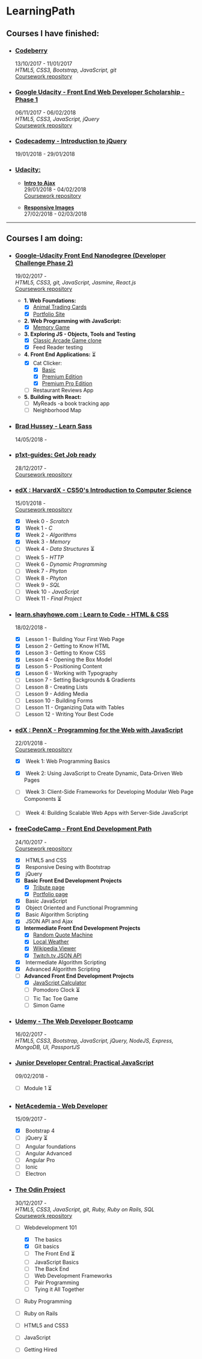 # LearningPath

## Courses I have finished:
- ### [Codeberry](https://codeberryschool.com/en/)   
  13/10/2017 - 11/01/2017  
  _HTML5, CSS3, Bootstrap, JavaScript, git_  
  [Coursework repository](https://github.com/jpacsai/codeBerrySchool)
 
- ### [Google Udacity - Front End Web Developer Scholarship - Phase 1](https://www.udacity.com/google-scholarships)
  06/11/2017 - 06/02/2018  
  _HTML5, CSS3, JavaScript, jQuery_  
  [Coursework repository](https://github.com/jpacsai/GoogleUdacity_Nanodegree/tree/master/ChallengePhase)
  
- ### [Codecademy - Introduction to jQuery](https://www.codecademy.com/learn/learn-jquery)  
  19/01/2018 - 29/01/2018

- ### [Udacity:](https://eu.udacity.com/)  
  - [**Intro to Ajax**](https://eu.udacity.com/course/intro-to-ajax--ud110)  
    29/01/2018  - 04/02/2018  
  [Coursework repository](https://github.com/jpacsai/Udacity/tree/master/IntroToAjax)  

  - [**Responsive Images**](https://eu.udacity.com/course/responsive-images--ud882)  
    27/02/2018  - 02/03/2018
  
  
***
## Courses I am doing:

- ### [Google-Udacity Front End Nanodegree (Developer Challenge Phase 2)](https://eu.udacity.com/course/front-end-web-developer-nanodegree--nd001)
  19/02/2017 -  
  _HTML5, CSS3, git, JavaScript, Jasmine, React.js_   
  [Coursework repository](https://github.com/jpacsai/GoogleUdacity_Nanodegree/tree/master/Nanodegree)  
  - **1.&nbsp;Web Foundations:**  
     - [x] [Animal Trading Cards](https://codepen.io/jutzee/full/ddebEG/)  
     - [x] [Portfolio Site](https://jpacsai.github.io/GoogleUdacity_Nanodegree/Nanodegree/Portfolio_Project/)   
  - **2.&nbsp;Web Programming with JavaScript:**  
     - [x] [Memory Game](https://jpacsai.github.io/GoogleUdacity_Nanodegree/Nanodegree/Memory_Game/)  
  - **3.&nbsp;Exploring JS - Objects, Tools and Testing**  
     - [x] [Classic Arcade Game clone](https://jpacsai.github.io/GoogleUdacity_Nanodegree/Nanodegree/Arcade_Game/)   
     - [x] Feed Reader testing   
  - **4.&nbsp;Front End Applications:** :hourglass_flowing_sand:
     - [x] Cat Clicker:
        - [x] [Basic](https://jpacsai.github.io/GoogleUdacity_Nanodegree/Nanodegree/Cat_Clicker/Basic/dist/index.html)
        - [x] [Premium Edition](https://jpacsai.github.io/GoogleUdacity_Nanodegree/Nanodegree/Cat_Clicker/Premium_Edition/dist/)
        - [x] [Premium Pro Edition](https://jpacsai.github.io/GoogleUdacity_Nanodegree/Nanodegree/Cat_Clicker/Premium_Edition_Pro/dist/)
     - [ ] Restaurant Reviews App  
  - **5.&nbsp;Building with React:**  
     - [ ] MyReads -a book tracking app
     - [ ] Neighborhood Map  
     
- ### [Brad Hussey - Learn Sass](https://www.youtube.com/playlist?list=PLUoqTnNH-2XxOt7UsKlTqbfrA2ucGosCR)  
  14/05/2018 -  
    
- ### [p1xt-guides: Get Job ready](https://github.com/P1xt/p1xt-guides)  
  28/12/2017 -  
  [Coursework repository](https://github.com/jpacsai/p1xt-guides/blob/master/job-ready-javascript-edition-2.0.md)  
  
- ### [edX : HarvardX - CS50's Introduction to Computer Science](https://courses.edx.org/courses/course-v1:HarvardX+CS50+X/course/)  
  15/01/2018 -  
  [Coursework repository](https://github.com/jpacsai/HarvardX_CS50x) 
  - [x] &nbsp;Week 0 - _Scratch_
  - [x] &nbsp;Week 1 - _C_ 
  - [x] &nbsp;Week 2 - _Algorithms_
  - [x] &nbsp;Week 3 - _Memory_
  - [ ] &nbsp;Week 4 - _Data Structures_ :hourglass_flowing_sand:
  - [ ] &nbsp;Week 5 - _HTTP_
  - [ ] &nbsp;Week 6 - _Dynamic Programming_
  - [ ] &nbsp;Week 7 - _Phyton_
  - [ ] &nbsp;Week 8 - _Phyton_
  - [ ] &nbsp;Week 9 - _SQL_
  - [ ] &nbsp;Week 10 - _JavaScript_
  - [ ] &nbsp;Week 11 - _Final Project_  
  
- ### [learn.shayhowe.com : Learn to Code - HTML & CSS](https://learn.shayhowe.com/html-css/)  
  18/02/2018 -  
  - [x] &nbsp;Lesson 1 - Building Your First Web Page
  - [x] &nbsp;Lesson 2 - Getting to Know HTML
  - [x] &nbsp;Lesson 3 - Getting to Know CSS
  - [x] &nbsp;Lesson 4 - Opening the Box Model
  - [x] &nbsp;Lesson 5 - Positioning Content
  - [x] &nbsp;Lesson 6 - Working with Typography
  - [ ] &nbsp;Lesson 7 - Setting Backgrounds & Gradients
  - [ ] &nbsp;Lesson 8 - Creating Lists
  - [ ] &nbsp;Lesson 9 - Adding Media
  - [ ] &nbsp;Lesson 10 - Building Forms
  - [ ] &nbsp;Lesson 11 - Organizing Data with Tables
  - [ ] &nbsp;Lesson 12 - Writing Your Best Code   
  
- ### [edX : PennX - Programming for the Web with JavaScript](https://www.edx.org/course/programming-web-javascript-pennx-sd4x)  
  22/01/2018 -  
  [Coursework repository](https://github.com/jpacsai/PennX_Javascript_SD4x)  
  - [x] &nbsp;Week 1: Web Programming Basics 
  - [x] &nbsp;Week 2: Using JavaScript to Create Dynamic, Data-Driven Web Pages 
  - [ ] &nbsp;Week 3: Client-Side Frameworks for Developing Modular Web Page Components :hourglass_flowing_sand:
  - [ ] &nbsp;Week 4: Building Scalable Web Apps with Server-Side JavaScript  
  


- ### [freeCodeCamp - Front End Development Path](https://www.freecodecamp.org/)  
  24/10/2017 -  
  [Coursework repository](https://github.com/jpacsai/freeCodeCamp)  
  - [x] &nbsp;HTML5 and CSS  
  - [x] &nbsp;Responsive Desing with Bootstrap  
  - [x] &nbsp;jQuery  
  - [x] **Basic Front End Development Projects**
     - [x] [Tribute page](https://jpacsai.github.io/freeCodeCamp/BasicProjects/Tribute_page/)
     - [x] [Portfolio page](https://jpacsai.github.io/freeCodeCamp/BasicProjects/Portfolio_page/)
  - [x] &nbsp;Basic JavaScript  
  - [x] &nbsp;Object Oriented and Functional Programming  
  - [x] &nbsp;Basic Algorithm Scripting  
  - [x] &nbsp;JSON API and Ajax
  - [x] **Intermediate Front End Development Projects**
     - [x] [Random Quote Machine](https://jpacsai.github.io/freeCodeCamp/IntermediateProjects/QuoteMachine/)
     - [x] [Local Weather](https://jpacsai.github.io/freeCodeCamp/IntermediateProjects/LocalWeather) 
     - [x] [Wikipedia Viewer](https://jpacsai.github.io/freeCodeCamp/IntermediateProjects/WikipediaViewer/)
     - [x] [Twitch.tv JSON API](https://jpacsai.github.io/freeCodeCamp/IntermediateProjects/Twitchtv/)
  - [x] &nbsp;Intermediate Algorithm Scripting  
  - [x] &nbsp;Advanced Algorithm Scripting  
  - [ ] **Advanced Front End Development Projects** 
     - [x] [JavaScript Calculator ](https://jpacsai.github.io/freeCodeCamp/AdvancedProjects/Calculator/)
     - [ ] Pomodoro Clock :hourglass_flowing_sand:
     - [ ] Tic Tac Toe Game
     - [ ] Simon Game
  
- ### [Udemy - The Web Developer Bootcamp](https://www.udemy.com/the-web-developer-bootcamp/)  
  16/02/2017 -  
  _HTML5, CSS3, Bootstrap, JavaScript, jQuery, NodeJS, Express, MongoDB, UI, PassportJS_  
  
  
- ### [Junior Developer Central: Practical JavaScript](https://courses.juniordevelopercentral.com/)  
  09/02/2018 -  
  - [ ] Module 1 :hourglass_flowing_sand:  
  
- ### [NetAcedemia - Web Developer](https://netacademia.hu/webfejleszto)  
  15/09/2017 -  
  - [x] &nbsp;Bootstrap 4
  - [ ] &nbsp;jQuery :hourglass_flowing_sand:
  - [ ] &nbsp;Angular foundations
  - [ ] &nbsp;Angular Advanced
  - [ ] &nbsp;Angular Pro
  - [ ] &nbsp;Ionic
  - [ ] &nbsp;Electron
    
- ### [The Odin Project](https://www.theodinproject.com/home)  
  30/12/2017 -  
  _HTML5, CSS3, JavaScript, git, Ruby, Ruby on Rails, SQL_  
  [Coursework repository](https://github.com/jpacsai/TheOdinProject)
  - [ ] Webdevelopment 101
     - [x] &nbsp;The basics
     - [x] &nbsp;Git basics
     - [ ] &nbsp;The Front End :hourglass_flowing_sand:
     - [ ] &nbsp;JavaScript Basics
     - [ ] &nbsp;The Back End
     - [ ] &nbsp;Web Development Frameworks
     - [ ] &nbsp;Pair Programming
     - [ ] &nbsp;Tying it All Together
  - [ ] Ruby Programming
  - [ ] Ruby on Rails
  - [ ] HTML5 and CSS3
  - [ ] JavaScript
  - [ ] Getting Hired
  

